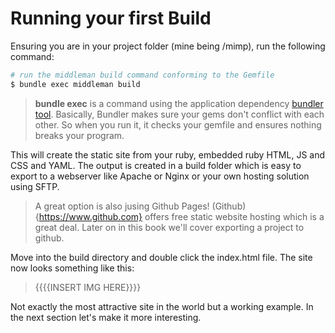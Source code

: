 # Running your first Build

Ensuring you are in your project folder (mine being /mimp), run the following command:

```bash
# run the middleman build command conforming to the Gemfile
$ bundle exec middleman build
```

> **bundle exec** is a command using the application dependency [bundler tool](http://bundler.io/). Basically, Bundler makes sure your gems don't conflict with each other. So when you run it, it checks your gemfile and ensures nothing breaks your program.

This will create the static site from your ruby, embedded ruby HTML, JS and CSS and YAML. The output is created in a build folder which is easy to export to a webserver like Apache or Nginx or your own hosting solution using SFTP.

> A great option is also jusing Github Pages! (Github){https://www.github.com} offers free static website hosting  which is a great deal. Later on in this book we'll cover exporting a project to github.

Move into the build directory and double click the index.html file. The site now looks something like this:

> {{{{INSERT IMG HERE}}}}

Not exactly the most attractive site in the world but a working example. In the next section let's make it more interesting.